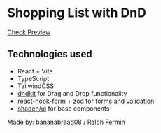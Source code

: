 # Shopping List with DnD

[Check Preview](https://sortable-list-rv.vercel.app/)

## Technologies used

- React + Vite
- TypeScript
- TailwindCSS
- [dndkit](https://dndkit.com/) for Drag and Drop functionality
- react-hook-form + zod for forms and validation
- [shadcn/ui](https://ui.shadcn.com/) for base components

Made by: [bananabread08](https://github.com/bananabread08/) / Ralph Fermin
